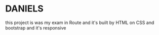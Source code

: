 # DANIELS
this project is was my exam in Route and it's built by HTML on CSS and bootstrap and it's responsive
